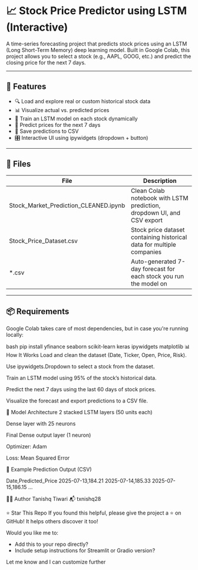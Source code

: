 # 📈 Stock Price Predictor using LSTM (Interactive)

A time-series forecasting project that predicts stock prices using an LSTM (Long Short-Term Memory) deep learning model. Built in Google Colab, this project allows you to select a stock (e.g., AAPL, GOOG, etc.) and predict the closing price for the next 7 days.

---

## 🚀 Features

- 🔍 Load and explore real or custom historical stock data
- 📊 Visualize actual vs. predicted prices
- 🤖 Train an LSTM model on each stock dynamically
- 📅 Predict prices for the next 7 days
- 💾 Save predictions to CSV
- 🎛️ Interactive UI using ipywidgets (dropdown + button)

---

## 📁 Files

| File | Description |
|------|-------------|
| Stock_Market_Prediction_CLEANED.ipynb | Clean Colab notebook with LSTM prediction, dropdown UI, and CSV export |
| Stock_Price_Dataset.csv | Stock price dataset containing historical data for multiple companies |
| *.csv | Auto-generated 7-day forecast for each stock you run the model on |

---

## 📦 Requirements

Google Colab takes care of most dependencies, but in case you're running locally:

bash
pip install yfinance seaborn scikit-learn keras ipywidgets matplotlib
📊 How It Works
Load and clean the dataset (Date, Ticker, Open, Price, Risk).

Use ipywidgets.Dropdown to select a stock from the dataset.

Train an LSTM model using 95% of the stock’s historical data.

Predict the next 7 days using the last 60 days of stock prices.

Visualize the forecast and export predictions to a CSV file.

🧪 Model Architecture
2 stacked LSTM layers (50 units each)

Dense layer with 25 neurons

Final Dense output layer (1 neuron)

Optimizer: Adam

Loss: Mean Squared Error




📂 Example Prediction Output (CSV)





Date,Predicted_Price
2025-07-13,184.21
2025-07-14,185.33
2025-07-15,186.15
...





👨‍💻 Author
Tanishq Tiwari
📬 txnishq28




⭐️ Star This Repo
If you found this helpful, please give the project a ⭐ on GitHub! It helps others discover it too!






Would you like me to:
- Add this to your repo directly?
- Include setup instructions for Streamlit or Gradio version?




Let me know and I can customize further
